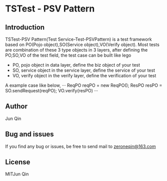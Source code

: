 # TSTest - PSV Pattern

## Introduction
TSTest-PSV Pattern(Test Service-Test-PSVPattern) is a test framework based on PO(Pojo object),SO(Service object),VO(Verify object). Most tests are combination of these 3 type objects in 3 layers, after defining the PO,SO,VO of the test field, the test case can be built like lego

- PO, pojo object in data layer, define the biz object of your test
- SO, service object in the service layer, define the service of your test
- VO, verify object in the verify layer, define the verification of your test

A example case like below,
···
  ReqPO reqPO = new ReqPO();
  ResPO resPO = SO.sendRequest(reqPO);
  VO.verify(resPO)
···
## Author
Jun Qin
## Bug and issues
If you find any bug or issues, be free to send mail to zeroneqin@163.com
## License
MIT️Jun Qin
